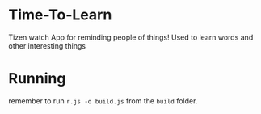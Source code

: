 # Time-To-Learn
Tizen watch App for reminding people of things!
Used to learn words and other interesting things

# Running

remember to run `r.js -o build.js` from the `build` folder.